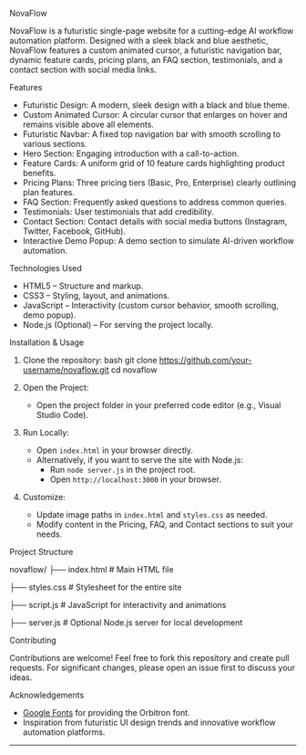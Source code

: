 NovaFlow

NovaFlow is a futuristic single-page website for a cutting-edge AI workflow automation platform. Designed with a sleek black and blue aesthetic, NovaFlow features a custom animated cursor, a futuristic navigation bar, dynamic feature cards, pricing plans, an FAQ section, testimonials, and a contact section with social media links.

Features

- Futuristic Design: A modern, sleek design with a black and blue theme.
- Custom Animated Cursor: A circular cursor that enlarges on hover and remains visible above all elements.
- Futuristic Navbar: A fixed top navigation bar with smooth scrolling to various sections.
- Hero Section: Engaging introduction with a call-to-action.
- Feature Cards: A uniform grid of 10 feature cards highlighting product benefits.
- Pricing Plans: Three pricing tiers (Basic, Pro, Enterprise) clearly outlining plan features.
- FAQ Section: Frequently asked questions to address common queries.
- Testimonials: User testimonials that add credibility.
- Contact Section: Contact details with social media buttons (Instagram, Twitter, Facebook, GitHub).
- Interactive Demo Popup: A demo section to simulate AI-driven workflow automation.

Technologies Used

- HTML5 – Structure and markup.
- CSS3 – Styling, layout, and animations.
- JavaScript – Interactivity (custom cursor behavior, smooth scrolling, demo popup).
- Node.js (Optional) – For serving the project locally.

 Installation & Usage

1. Clone the repository:
   bash
   git clone https://github.com/your-username/novaflow.git
   cd novaflow
   

2. Open the Project:
   - Open the project folder in your preferred code editor (e.g., Visual Studio Code).

3. Run Locally:
   - Open `index.html` in your browser directly.
   - Alternatively, if you want to serve the site with Node.js:
     - Run `node server.js` in the project root.
     - Open `http://localhost:3000` in your browser.

4. Customize:
   - Update image paths in `index.html` and `styles.css` as needed.
   - Modify content in the Pricing, FAQ, and Contact sections to suit your needs.

 Project Structure


novaflow/
├── index.html        # Main HTML file

├── styles.css        # Stylesheet for the entire site

├── script.js         # JavaScript for interactivity and animations

├── server.js         # Optional Node.js server for local development


 Contributing

Contributions are welcome! Feel free to fork this repository and create pull requests. For significant changes, please open an issue first to discuss your ideas.



 Acknowledgements

- [Google Fonts](https://fonts.google.com/) for providing the Orbitron font.
- Inspiration from futuristic UI design trends and innovative workflow automation platforms.

---

